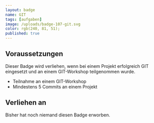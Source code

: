```yaml
---
layout: badge
name: GIT
tags: [aufgaben]
image: /uploads/badge-107-git.svg
color: rgb(240, 81, 51);
published: true
---
```


## Voraussetzungen

Dieser Badge wird verliehen, wenn bei einem Projekt erfolgreich GIT eingesetzt und an einem GIT-Workshop teilgenommen wurde.

* Teilnahme an einem GIT-Workshop
* Mindestens 5 Commits an einem Projekt

## Verliehen an

Bisher hat noch niemand diesen Badge erworben.